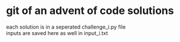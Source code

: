 # git of an advent of code solutions
each solution is in a seperated challenge_i.py file <br />
inputs are saved here as well in input_i.txt

